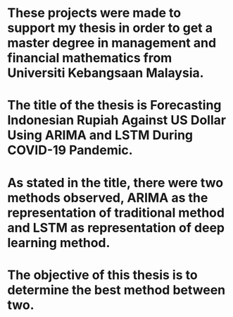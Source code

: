 # These projects were made to support my thesis in order to get a master degree in management and financial mathematics from Universiti Kebangsaan Malaysia.
# The title of the thesis is Forecasting Indonesian Rupiah Against US Dollar Using ARIMA and LSTM During COVID-19 Pandemic.
# As stated in the title, there were two methods observed, ARIMA as the representation of traditional method and LSTM as representation of deep learning method.
# The objective of this thesis is to determine the best method between two.
